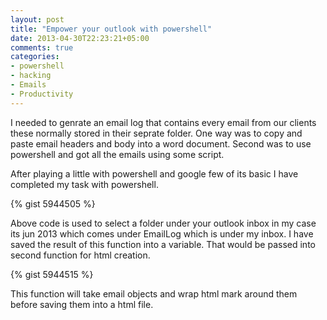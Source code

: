 ```yaml
---
layout: post
title: "Empower your outlook with powershell"
date: 2013-04-30T22:23:21+05:00
comments: true
categories: 
- powershell
- hacking
- Emails
- Productivity
---
```



I needed to genrate an email log that contains every email from our clients these normally stored in their seprate folder. One way was to copy and paste email headers and body into a word document. Second was to use powershell and got all the emails using some script.

After playing a little with powershell and google few of its basic I have completed my task with powershell.

{% gist 5944505 %}

Above code is used to select a folder under your outlook inbox in my case its jun 2013 which comes under EmailLog which is under my inbox. I have saved the result of this function into a variable. That would be passed into second function for html creation. 

{% gist 5944515 %}

This function will take email objects and wrap html mark around them before saving them into a html file.
